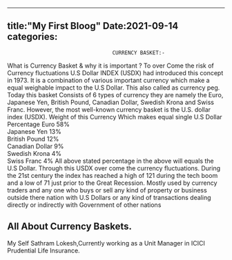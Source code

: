 ---
title:"My First Bloog"
Date:2021-09-14
 categories:
 ---

                                      CURRENCY BASKET:-
 What is Currency Basket & why it is important ?
To over Come the risk of Currency fluctuations U.S Dollar INDEX (USDX) had  introduced this concept in 1973.
It is a combination of various important currency which make a equal  weighable impact to the U.S Dollar.
This also called as currency peg.
Today this basket Consists of 6 types of currency they are namely the Euro,  Japanese Yen, British Pound, Canadian Dollar, Swedish Krona and Swiss  Franc.
However, the most well-known currency basket is the U.S. dollar index  (USDX).
Weight of this Currency Which makes equal single U.S  Dollar
                                      Percentage
Euro 58%	
Japanese Yen 13%	
British Pound 12%	
Canadian Dollar 9%	
Swedish Krona 4%	
Swiss Franc 4%
All above stated percentage in the above will equals the U.S Dollar.
Through this USDX over come the currency fluctuations.
During the 21st century the index has reached a high of 121 during the tech  boom and a low of 71 just prior to the Great Recession.
Mostly used by currency traders and any one who buys or sell any kind of  property or business outside there nation with U.S Dollars or any kind of  transactions dealing directly or indirectly with Government of other nations






 ## All About Currency Baskets.

 My Self Sathram Lokesh,Currently working as a Unit Manager in ICICI Prudential Life Insurance.